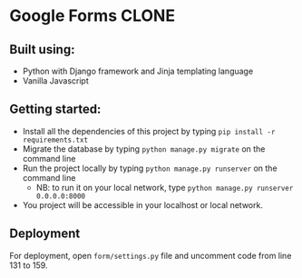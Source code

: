 # Google Forms CLONE

## Built using:

- Python with Django framework and Jinja templating language
- Vanilla Javascript

## Getting started:

- Install all the dependencies of this project by typing `pip install -r requirements.txt`
- Migrate the database by typing `python manage.py migrate` on the command line
- Run the project locally by typing `python manage.py runserver` on the command line
  - NB: to run it on your local network, type `python manage.py runserver 0.0.0.0:8000`
- You project will be accessible in your localhost or local network.

## Deployment

For deployment, open `form/settings.py` file and uncomment code from line 131 to 159.
